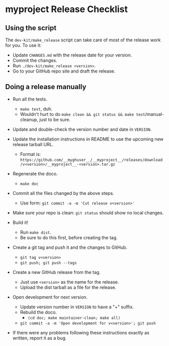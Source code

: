 # __myproject__ Release Checklist

## Using the script

The `dev-kit/make_release` script can take care of most of the release work for you. To use it:

* Update `CHANGES.md` with the release date for your version.
* Commit the changes.
* Run `./dev-kit/make_release <version>`.
* Go to your GitHub repo site and draft the release.

## Doing a release manually

* Run all the tests.
  * `make test`, duh.
  * Wouldn't hurt to do `make clean && git status && make test`/manual-cleanup, just to be sure.
* Update and double-check the version number and date in `VERSION`.
* Update the installation instructions in README to use the upcoming new release tarball URL.
  * Format is: `https://github.com/__myghuser__/__myproject__/releases/download/v<version>/__myproject__-<version>.tar.gz`
* Regenerate the doco.
  * `make doc`
* Commit all the files changed by the above steps.
  * Use form: `git commit -a -m 'Cut release v<version>'`
* Make sure your repo is clean: `git status` should show no local changes.
* Build it!
  * Run `make dist`.
  * Be sure to do this first, before creating the tag.
* Create a git tag and push it and the changes to GitHub.
  * `git tag v<version>`
  * `git push; git push --tags`
* Create a new GitHub release from the tag.
  * Just use `<version>` as the name for the release.
  * Upload the dist tarball as a file for the release.
* Open development for next version.
  * Update version number in `VERSION` to have a "+" suffix.
  * Rebuild the doco.
    * `(cd doc; make maintainer-clean; make all)`
  * `git commit -a -m 'Open development for v<version>'; git push`

* If there were any problems following these instructions exactly as written, report it as a bug.
